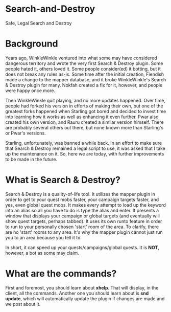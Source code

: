 # Search-and-Destroy
 Safe, Legal Search and Destroy

# Background

Years ago, WinkleWinkle ventured into what some may have considered dangerous territory and wrote the very first Search & Destroy plugin. Some people hated it, others loved it. Some people consider(ed) it botting, but it does not break any rules as-is. Some time after the initial creation, Fiendish made a change to the mapper database, and it broke WinkleWinkle's Search & Destroy plugin for many. Nokfah created a fix for it, however, and people were happy once more.

Then WinkleWinkle quit playing, and no more updates happened. Over time, people had forked his version in efforts of making their own, but one of the greatest forks happened when Starling got bored and decided to invest time into learning how it works as well as enhancing it even further. Pwar also created his own version, and Rauru created a similar version himself. There are probably several others out there, but none known more than Starling's or Pwar's versions.

Starling, unfortunately, was banned a while back. In an effort to make sure that Search & Destroy remained a legal script to use, it was asked that I take up the maintenance on it. So, here we are today, with further improvements to be made in the future.

# What is Search & Destroy?

Search & Destroy is a quality-of-life tool. It utilizes the mapper plugin in order to get to your quest mobs faster, your campaign targets faster, and yes, even global quest mobs. It makes every attempt to load up the keyword into an alias so all you have to do is type the alias and enter. It presents a window that displays your campaign or global targets (and eventually will show quest targets, perhaps tabbed). It uses its own runto feature in order to run to your personally chosen 'start' room of the area. To clarify, there are no 'start' rooms to any area. It's why the mapper plugin cannot just run you to an area because you tell it to.

In short, it can speed up your quests/campaigns/global quests. It is **NOT**, however, a bot as some may claim.

# What are the commands?

First and foremost, you should learn about **xhelp**. That will display, in the client, all the commands. Another one you should learn about is **snd update**, which will automatically update the plugin if changes are made and we post about it.
